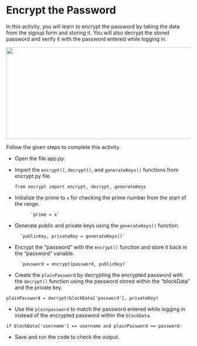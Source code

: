 Encrypt the Password 
===================


In this activity, you will learn to encrypt the password by taking the data from the signup form and storing it. You will also decrypt the stored password and verify it with the password entered while logging in.


<img src= "https://s3.amazonaws.com/media-p.slid.es/uploads/1525749/images/10644544/C83PCP.gif" width = "720" height = "250">


Follow the given steps to complete this activity.


* Open the file app.py.


* Import the `encrypt()`, `decrypt()`, and `generateKeys()` functions from encrypt.py file. 


     `from encrypt import encrypt, decrypt, generateKeys`


* Initialize the prime to `x` for checking the prime number from the start of the range. 


     		`prime = x`
    	    
* Generate public and private keys using the `generateKeys()` function.


    	`publicKey, privateKey = generateKeys()`   


* Encrypt the “password” with the `encrypt()` function and store it back in the “password” variable.


     	`password = encrypt(password, publicKey)`


* Create the `plainPassword` by decrypting the encrypted password with the `decrypt()` function using the password stored within the “blockData” and the private key.	


`plainPassword = decrypt(blockData['password'], privateKey)`


* Use the `plainpassword` to match the password entered while logging in instead of the encrypted password within the `blockData`.


`if blockData['username'] == username and plainPassword == password:
`
* Save and run the code to check the output.


